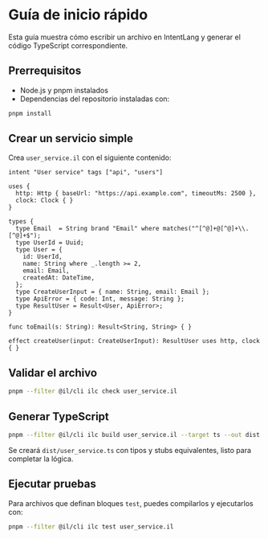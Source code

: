 # Guía de inicio rápido

Esta guía muestra cómo escribir un archivo en IntentLang y generar el código TypeScript correspondiente.

## Prerrequisitos

- Node.js y pnpm instalados
- Dependencias del repositorio instaladas con:

```bash
pnpm install
```

## Crear un servicio simple

Crea `user_service.il` con el siguiente contenido:

```intentlang
intent "User service" tags ["api", "users"]

uses {
  http: Http { baseUrl: "https://api.example.com", timeoutMs: 2500 },
  clock: Clock { }
}

types {
  type Email  = String brand "Email" where matches("^[^@]+@[^@]+\\.[^@]+$");
  type UserId = Uuid;
  type User = {
    id: UserId,
    name: String where _.length >= 2,
    email: Email,
    createdAt: DateTime,
  };
  type CreateUserInput = { name: String, email: Email };
  type ApiError = { code: Int, message: String };
  type ResultUser = Result<User, ApiError>;
}

func toEmail(s: String): Result<String, String> { }

effect createUser(input: CreateUserInput): ResultUser uses http, clock { }
```

## Validar el archivo

```bash
pnpm --filter @il/cli ilc check user_service.il
```

## Generar TypeScript

```bash
pnpm --filter @il/cli ilc build user_service.il --target ts --out dist
```

Se creará `dist/user_service.ts` con tipos y stubs equivalentes, listo para completar la lógica.

## Ejecutar pruebas

Para archivos que definan bloques `test`, puedes compilarlos y ejecutarlos con:

```bash
pnpm --filter @il/cli ilc test user_service.il
```
